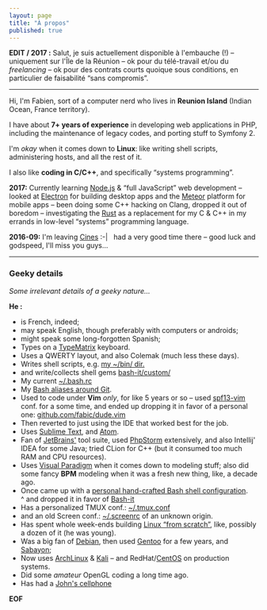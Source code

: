 ```yaml
---
layout: page
title: "À propos"
published: true
---
```


__EDIT / 2017 :__ Salut, je suis actuellement disponible à l'embauche (!)
&ndash; uniquement sur l'Île de la Réunion
&ndash; ok pour du télé-travail et/ou du _freelancing_
&ndash; ok pour des contrats courts quoique sous conditions, en particulier de
faisabilité “sans compromis”.

<hr/>

Hi, I'm Fabien, sort of a computer nerd who lives in __Reunion Island__
(Indian Ocean, France territory).

I have about __7+ years of experience__ in developing web applications in PHP,
including the maintenance of legacy codes, and porting stuff to Symfony 2.

I'm _okay_ when it comes down to __Linux__: like writing shell scripts, administering
hosts, and all the rest of it.

I also like __coding in C/C++__, and specifically “systems programming”.

__2017:__ Currently learning [Node.js](https://nodejs.org/en/) & “full JavaScript”
web development
&ndash; looked at [Electron](https://electronjs.org) for building desktop apps
and the [Meteor](https://www.meteor.com/) platform for mobile apps
&ndash; been doing some C++ hacking on Clang, dropped it out of boredom
&ndash; investigating the [Rust](https://www.rust-lang.org/) as a replacement for
my C & C++ in my errands in low-level “systems” programming language.

__2016-09:__ I'm leaving [Cines](http://www.cines.fr/ "Centre Informatique National de l'Enseignement Supérieur &ndash; Montpellier, France") :-|
&nbsp; had a very good time there &ndash; good luck and godspeed, I'll miss you guys...

<hr>

### Geeky details

_Some irrelevant details of a geeky nature..._

__He :__

* is French, indeed;
* may speak English, though preferably with computers or androids;
* might speak some long-forgotten Spanish;
* Types on a [TypeMatrix](http://typematrix.com/) keyboard.
* Uses a QWERTY layout, and also Colemak (much less these days).
* Writes shell scripts, e.g. [my ~/bin/ dir.](https://github.com/fabic/bash-it/tree/master/fabic/bin)
* and write/collects shell gems [bash-it/custom/](https://github.com/fabic/bash-it/tree/master/custom)
* My current [~/.bash.rc](https://github.com/fabic/bash-it/blob/master/dot_bashrc)
* My [Bash aliases around Git](https://github.com/fabic/bash-it/blob/master/aliases/available/git_fabic.aliases.bash).
* Used to code under __Vim__ _only_, for like 5 years or so
&ndash; used [spf13-vim](https://github.com/spf13/spf13-vim) conf. for a some time,
and ended up dropping it in favor of a personal one: [github.com/fabic/dude.vim](https://github.com/fabic/dude.vim)
* Then reverted to just using the IDE that worked best for the job.
* Uses [Sublime Text](https://www.sublimetext.com/), and [Atom](https://atom.io/).
* Fan of [JetBrains'](https://www.jetbrains.com/) tool suite, used [PhpStorm](https://www.jetbrains.com/phpstorm/) extensively,
and also Intellij' IDEA for some Java; tried CLion for C++ (but it consumed too much RAM and CPU resources).
* Uses [Visual Paradigm](https://www.visual-paradigm.com/) when it comes down to modeling stuff;
also did some fancy __BPM__ modeling when it was a fresh new thing, like, a decade ago.
* Once came up with a [personal hand-crafted Bash shell configuration](https://github.com/fabic/bash-fcj).
  <br>^ and dropped it in favor of [Bash-it](https://github.com/fabic/bash-it)
* Has a personalized TMUX conf.: [~/.tmux.conf](https://github.com/fabic/bash-it/blob/master/fabic/tmux.conf)
* and an old Screen conf.: [~/.screenrc](https://github.com/fabic/bash-it/blob/master/dot_screenrc) of an unknown origin.
* Has spent whole week-ends building [Linux “from scratch”](http://www.linuxfromscratch.org/), like, possibly a dozen of it (he was young).
* Was a big fan of [Debian](https://www.debian.org/), then used [Gentoo](https://gentoo.org/) for a few years,
and [Sabayon](https://www.sabayon.org/);
* Now uses [ArchLinux](https://www.archlinux.org/) & [Kali](https://www.kali.org/)
&ndash; and RedHat/[CentOS](https://www.centos.org/) on production systems.
* Did some _amateur_ OpenGL coding a long time ago.
* Has had a [John's cellphone](http://www.johnsphones.com/store/johns-phone-business/item45)

__EOF__
